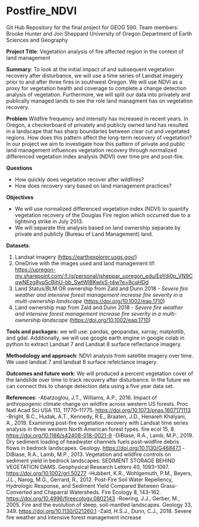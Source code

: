 # Postfire_NDVI
Git Hub Repository for the final project for GEOG 590. 
Team members: Brooke Hunter and Jon Sheppard
University of Oregon Department of Earth Sciences and Geography

**Project Title**: Vegetation analysis of fire affected region in the context of land management

**Summary**: To look at the initial impact of and subsequent vegetation recovery after disturbance, we will use a time series of Landsat imagery prior to and after three fires in southwest Oregon. We will use NDVI as a proxy for vegetation health and coverage to complete a change detection analysis of vegetation. Furthermore, we will split our data into privately and publically managed lands to see the role land managment has on vegetation recovery.

**Problem**
Wildfire frequency and intensity has increased in recent years. In Oregon, a checkerboard of privately and publicly owned land has resulted in a landscape that has sharp boundaries between clear cut and vegetated regions. How does this pattern affect the long-term recovery of vegetation? In our project we aim to investigate how this pattern of private and public land management influences vegetation recovery through normalized differenced vegetation index analysis (NDVI) over time pre and post-fire.

**Questions**
-	How quickly does vegetation recover after wildfires?
-	How does recovery vary based on land management practices? 

**Objectives**
-	We will use normalized differenced vegetation index (NDVI) to quantify vegetation recovery of the Douglas Fire region which occurred due to a lightning strike in July 2013. 
-	We will separate this analysis based on land ownership separate by private and publicly (Bureau of Land Management) land.


**Datasets**:  
1. Landsat imagery (https://earthexplorer.usgs.gov/)
2. OneDrive with the images used and land management tif: https://uoregon-my.sharepoint.com/:f:/g/personal/jsheppar_uoregon_edu/EpYdj0p_VN9CqwNEzg8yqScBjhU-bb_SwtWlBKwlxS-t4w?e=8cqHDd
3. Land Status/BLM OR ownership from Zald and Dunn 2018 - *Severe fire weather and intensive forest management increase fire severity in a multi-ownership landscape* (https://doi.org/10.1002/eap.1710)
4. Land ownership map from Zald and Dunn 2018 - *Severe fire weather and intensive forest management increase fire severity in a multi-ownership landscape* (https://doi.org/10.1002/eap.1710)

**Tools and packages:** we will use: pandas, geopandas, xarray, matplotlib, and gdal. Additionally, we will use google earth engine in google colab in python to extract Landsat 7 and Landsat 8 surface reflectance imagery.

**Methodology and approach**: NDVI analysis from satellite imagery over time. We used landsat 7 and landsat 8 surface refelctance imagery. 

**Outcomes and future work**: We will produced a percent vegetation cover of the landslide over time to track recovery after disturbance. In the future we can connect this to change detection data using a five year data set.

**References**:
-Abatzoglou, J.T., Williams, A.P., 2016. Impact of anthropogenic climate change on wildfire across western US forests. Proc Natl Acad Sci USA 113, 11770–11775. https://doi.org/10.1073/pnas.1607171113
-Bright, B.C., Hudak, A.T., Kennedy, R.E., Braaten, J.D., Henareh Khalyani, A., 2019. Examining post-fire vegetation recovery with Landsat time series analysis in three western North American forest types. fire ecol 15, 8. https://doi.org/10.1186/s42408-018-0021-9
-DiBiase, R.A., Lamb, M.P., 2019. Dry sediment loading of headwater channels fuels post-wildfire debris flows in bedrock landscapes. Geology. https://doi.org/10.1130/G46847.1
-DiBiase, R.A., Lamb, M.P., 2013. Vegetation and wildfire controls on sediment yield in bedrock landscapes: SEDIMENT STORAGE BEHIND VEGETATION DAMS. Geophysical Research Letters 40, 1093–1097. https://doi.org/10.1002/grl.50277
-Hubbert, K.R., Wohlgemuth, P.M., Beyers, J.L., Narog, M.G., Gerrard, R., 2012. Post-Fire Soil Water Repellency, Hydrologic Response, and Sediment Yield Compared Between Grass-Converted and Chaparral Watersheds. Fire Ecology 8, 143–162. https://doi.org/10.4996/fireecology.0802143
-Roering, J.J., Gerber, M., 2005. Fire and the evolution of steep, soil-mantled landscapes. Geology 33, 349. https://doi.org/10.1130/G21260.1
-Zald, H.S.J., Dunn, C.J., 2018. Severe fire weather and intensive forest management increase 


